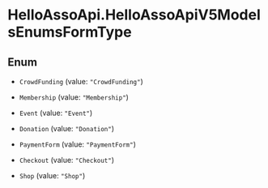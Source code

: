 # HelloAssoApi.HelloAssoApiV5ModelsEnumsFormType

## Enum


* `CrowdFunding` (value: `"CrowdFunding"`)

* `Membership` (value: `"Membership"`)

* `Event` (value: `"Event"`)

* `Donation` (value: `"Donation"`)

* `PaymentForm` (value: `"PaymentForm"`)

* `Checkout` (value: `"Checkout"`)

* `Shop` (value: `"Shop"`)


